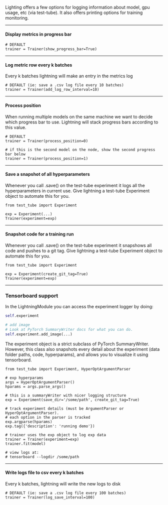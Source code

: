 Lighting offers a few options for logging information about model, gpu usage, etc (via test-tube). It also offers printing options for training monitoring.


---
#### Display metrics in progress bar 
``` {.python}
# DEFAULT
trainer = Trainer(show_progress_bar=True)
```

---
#### Log metric row every k batches 
Every k batches lightning will make an entry in the metrics log
``` {.python}
# DEFAULT (ie: save a .csv log file every 10 batches)
trainer = Trainer(add_log_row_interval=10)
```

---
#### Process position
When running multiple models on the same machine we want to decide which progress bar to use.
Lightning will stack progress bars according to this value. 
``` {.python}
# DEFAULT
trainer = Trainer(process_position=0)

# if this is the second model on the node, show the second progress bar below
trainer = Trainer(process_position=1)
```

---
#### Save a snapshot of all hyperparameters 
Whenever you call .save() on the test-tube experiment it logs all the hyperparameters in current use.
Give lightning a test-tube Experiment object to automate this for you.
``` {.python}
from test_tube import Experiment

exp = Experiment(...)
Trainer(experiment=exp)
```

---
#### Snapshot code for a training run
Whenever you call .save() on the test-tube experiment it snapshows all code and pushes to a git tag.
Give lightning a test-tube Experiment object to automate this for you.
``` {.python}
from test_tube import Experiment

exp = Experiment(create_git_tag=True)
Trainer(experiment=exp)
```

---
### Tensorboard support   
In the LightningModule you can access the experiment logger by doing:
```python
self.experiment

# add image
# Look at PyTorch SummaryWriter docs for what you can do.   
self.experiment.add_image(...)
```

The experiment object is a strict subclass of PyTorch SummaryWriter. However, this class
also snapshots every detail about the experiment (data folder paths, code, hyperparams),
and allows you to visualize it using tensorboard.
``` {.python}
from test_tube import Experiment, HyperOptArgumentParser

# exp hyperparams
args = HyperOptArgumentParser()
hparams = args.parse_args()

# this is a summaryWriter with nicer logging structure
exp = Experiment(save_dir='/some/path', create_git_tag=True)

# track experiment details (must be ArgumentParser or HyperOptArgumentParser).
# each option in the parser is tracked
exp.argparse(hparams)
exp.tag({'description': 'running demo'})

# trainer uses the exp object to log exp data
trainer = Trainer(experiment=exp)
trainer.fit(model)

# view logs at:
# tensorboard --logdir /some/path   
```

---
#### Write logs file to csv every k batches 
Every k batches, lightning will write the new logs to disk
``` {.python}
# DEFAULT (ie: save a .csv log file every 100 batches)
trainer = Trainer(log_save_interval=100)
```

